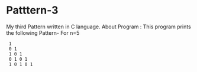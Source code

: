 # Patttern-3
My third Pattern written in C language.
About Program : This program prints the following Pattern-
     For n=5

     1          
     0 1   
     1 0 1    
     0 1 0 1    
     1 0 1 0 1   

